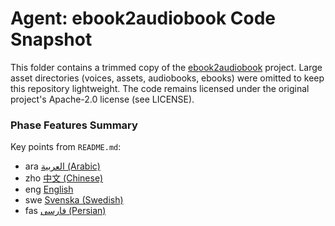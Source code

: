 # Agent: ebook2audiobook Code Snapshot

This folder contains a trimmed copy of the [ebook2audiobook](https://github.com/DrewThomasson/ebook2audiobook) project.
Large asset directories (voices, assets, audiobooks, ebooks) were omitted to keep this repository lightweight.
The code remains licensed under the original project's Apache-2.0 license (see LICENSE).

### Phase Features Summary
Key points from `README.md`:
- ara [العربية (Arabic)](./readme/README_AR.md)
- zho [中文 (Chinese)](./readme/README_CN.md)
- eng [English](README.md)
- swe [Svenska (Swedish)](./readme/README_SWE.md)
- fas [فارسی (Persian)](./readme/README_FA.md)

